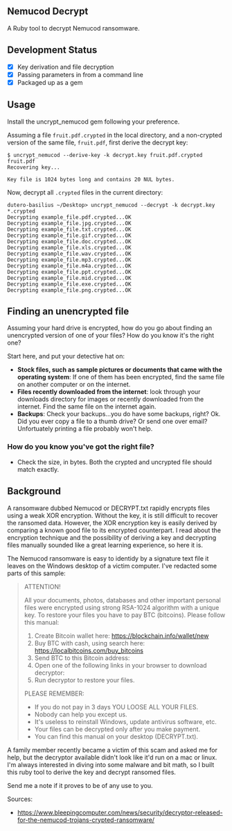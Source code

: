 ## Nemucod Decrypt
A Ruby tool to decrypt Nemucod ransomware.

## Development Status

- [x] Key derivation and file decryption
- [x] Passing parameters in from a command line
- [x] Packaged up as a gem

## Usage

Install the uncrypt_nemucod gem following your preference.

Assuming a file `fruit.pdf.crypted` in the local directory, and a non-crypted version of the same file, `fruit.pdf`, first derive the decrypt key:

```
$ uncrypt_nemucod --derive-key -k decrypt.key fruit.pdf.crypted fruit.pdf
Recovering key...

Key file is 1024 bytes long and contains 20 NUL bytes.
```

Now, decrypt all `.crypted` files in the current directory:

```
dutero-basilius ~/Desktop> uncrypt_nemucod --decrypt -k decrypt.key *.crypted
Decrypting example_file.pdf.crypted...OK
Decrypting example_file.jpg.crypted...OK
Decrypting example_file.txt.crypted...OK
Decrypting example_file.gif.crypted...OK
Decrypting example_file.doc.crypted...OK
Decrypting example_file.xls.crypted...OK
Decrypting example_file.wav.crypted...OK
Decrypting example_file.mp3.crypted...OK
Decrypting example_file.m4a.crypted...OK
Decrypting example_file.ppt.crypted...OK
Decrypting example_file.mid.crypted...OK
Decrypting example_file.exe.crypted...OK
Decrypting example_file.png.crypted...OK
```

## Finding an unencrypted file

Assuming your hard drive is encrypted, how do you go about finding an unencrypted version of one of your files? How do you know it's the right one?

Start here, and put your detective hat on:

- **Stock files, such as sample pictures or documents that came with the operating system**: If one of them has been encrypted, find the same file on another computer or on the internet.
- **Files recently downloaded from the internet**: look through your downloads directory for images or recently downloaded from the internet. Find the same file on the internet again.
- **Backups**: Check your backups...you do have some backups, right? Ok. Did you ever copy a file to a thumb drive? Or send one over email? Unfortuately printing a file probably won't help.

### How do you know you've got the right file?

- Check the size, in bytes. Both the crypted and uncrypted file should match exactly.

## Background

A ransomware dubbed Nemucod or DECRYPT.txt rapidly encrypts files using a weak XOR encryption. Without the key, it is still difficult to recover the ransomed data. However, the XOR encryption key is easily derived by comparing a known good file to its encrypted counterpart. I read about the encryption technique and the possibility of deriving a key and decrypting files manually sounded like a great learning experience, so here it is.

The Nemucod ransomware is easy to identidy by a signature text file it leaves on the Windows desktop of a victim computer. I've redacted some parts of this sample:

> ATTENTION!
> 
> All your documents, photos, databases and other important personal files were encrypted using strong RSA-1024 algorithm with a unique key. To restore your files you have to pay <amount> BTC (bitcoins).
> Please follow this manual:
> 
> 1. Create Bitcoin wallet here: https://blockchain.info/wallet/new
> 2. Buy <amount> BTC with cash, using search here: https://localbitcoins.com/buy_bitcoins
> 3. Send <amount> BTC to this Bitcoin address: <address>
> 4. Open one of the following links in your browser to download decryptor:  <website>  <website>  <website>  <website>  <website>
> 5. Run decryptor to restore your files.
> 
> PLEASE REMEMBER:
> 
> - If you do not pay in 3 days YOU LOOSE ALL YOUR FILES.
> - Nobody can help you except us.
> - It's useless to reinstall Windows, update antivirus software, etc.
> - Your files can be decrypted only after you make payment.
> - You can find this manual on your desktop (DECRYPT.txt).

A family member recently became a victim of this scam and asked me for help, but the decryptor available didn't look like it'd run on a mac or linux. I'm always interested in diving into some malware and bit math, so I built this ruby tool to derive the key and decrypt ransomed files.

Send me a note if it proves to be of any use to you.

Sources:

- https://www.bleepingcomputer.com/news/security/decryptor-released-for-the-nemucod-trojans-crypted-ransomware/
